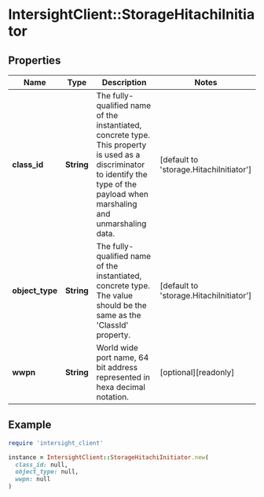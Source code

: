# IntersightClient::StorageHitachiInitiator

## Properties

| Name | Type | Description | Notes |
| ---- | ---- | ----------- | ----- |
| **class_id** | **String** | The fully-qualified name of the instantiated, concrete type. This property is used as a discriminator to identify the type of the payload when marshaling and unmarshaling data. | [default to &#39;storage.HitachiInitiator&#39;] |
| **object_type** | **String** | The fully-qualified name of the instantiated, concrete type. The value should be the same as the &#39;ClassId&#39; property. | [default to &#39;storage.HitachiInitiator&#39;] |
| **wwpn** | **String** | World wide port name, 64 bit address represented in hexa decimal notation. | [optional][readonly] |

## Example

```ruby
require 'intersight_client'

instance = IntersightClient::StorageHitachiInitiator.new(
  class_id: null,
  object_type: null,
  wwpn: null
)
```

